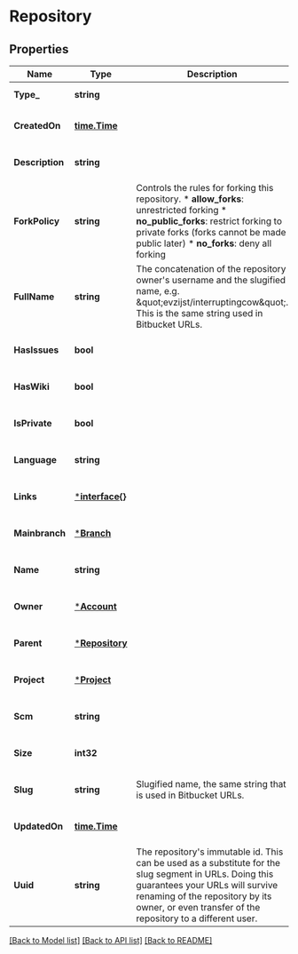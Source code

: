 # Repository

## Properties
Name | Type | Description | Notes
------------ | ------------- | ------------- | -------------
**Type_** | **string** |  | [default to null]
**CreatedOn** | [**time.Time**](time.Time.md) |  | [optional] [default to null]
**Description** | **string** |  | [optional] [default to null]
**ForkPolicy** | **string** |  Controls the rules for forking this repository.  * **allow_forks**: unrestricted forking * **no_public_forks**: restrict forking to private forks (forks cannot   be made public later) * **no_forks**: deny all forking  | [optional] [default to null]
**FullName** | **string** | The concatenation of the repository owner&#x27;s username and the slugified name, e.g. \&quot;evzijst/interruptingcow\&quot;. This is the same string used in Bitbucket URLs. | [optional] [default to null]
**HasIssues** | **bool** |  | [optional] [default to null]
**HasWiki** | **bool** |  | [optional] [default to null]
**IsPrivate** | **bool** |  | [optional] [default to null]
**Language** | **string** |  | [optional] [default to null]
**Links** | [***interface{}**](interface{}.md) |  | [optional] [default to null]
**Mainbranch** | [***Branch**](branch.md) |  | [optional] [default to null]
**Name** | **string** |  | [optional] [default to null]
**Owner** | [***Account**](account.md) |  | [optional] [default to null]
**Parent** | [***Repository**](repository.md) |  | [optional] [default to null]
**Project** | [***Project**](project.md) |  | [optional] [default to null]
**Scm** | **string** |  | [optional] [default to null]
**Size** | **int32** |  | [optional] [default to null]
**Slug** | **string** | Slugified name, the same string that is used in Bitbucket URLs. | [optional] [default to null]
**UpdatedOn** | [**time.Time**](time.Time.md) |  | [optional] [default to null]
**Uuid** | **string** | The repository&#x27;s immutable id. This can be used as a substitute for the slug segment in URLs. Doing this guarantees your URLs will survive renaming of the repository by its owner, or even transfer of the repository to a different user. | [optional] [default to null]

[[Back to Model list]](../README.md#documentation-for-models) [[Back to API list]](../README.md#documentation-for-api-endpoints) [[Back to README]](../README.md)

